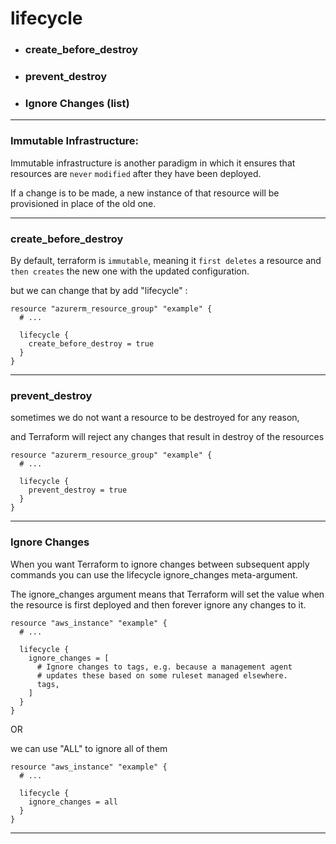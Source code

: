 
# lifecycle


- ### create_before_destroy


- ### prevent_destroy


- ### Ignore Changes (list)





__________________________________________________________________________________________








### Immutable Infrastructure:

Immutable infrastructure is another paradigm in which it ensures that resources are `never` `modified` after they have been deployed.

If a change is to be made, a new instance of that resource will be provisioned in place of the old one.



__________________________________________________________________________________________


### create_before_destroy

By default, terraform is `immutable`, meaning it `first deletes` a resource and `then creates` the new one with the updated configuration.


but we can change that by add "lifecycle" :

```hcl
resource "azurerm_resource_group" "example" {
  # ...

  lifecycle {
    create_before_destroy = true
  }
}
```



__________________________________________________________________________________________


### prevent_destroy

sometimes we do not want a resource to be destroyed for any reason, 

and Terraform will reject any changes that result in destroy of the resources


```hcl
resource "azurerm_resource_group" "example" {
  # ...

  lifecycle {
    prevent_destroy = true
  }
}
```
 


__________________________________________________________________________________________




### Ignore Changes

When you want Terraform to ignore changes between subsequent apply commands you can use the lifecycle ignore_changes meta-argument.

The ignore_changes argument means that Terraform will set the value when the resource is first deployed and then forever ignore any changes to it.

```hcl
resource "aws_instance" "example" {
  # ...

  lifecycle {
    ignore_changes = [
      # Ignore changes to tags, e.g. because a management agent
      # updates these based on some ruleset managed elsewhere.
      tags,
    ]
  }
}
```

OR

we can use "ALL" to ignore all of them

```hcl
resource "aws_instance" "example" {
  # ...

  lifecycle {
    ignore_changes = all
  }
}
```


__________________________________________________________________________________________
